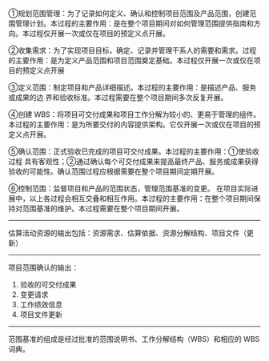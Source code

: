 ①规划范围管理：为了记录如何定义、确认和控制项目范围及产品范围，创建范围管理计划。本过程的主要作用：是在整个项目期间对如何管理范围提供指南和方向。本过程仅开展一次或仅在项目的预定义点开展。

②收集需求：为了实现项目目标，确定、记录并管理干系人的需要和需求。过程的主要作用：是为定义产品范围和项目范围奠定基础。本过程仅开展一次或仅在项目的预定义点开展

③定义范围：制定项目和产品详细描述。本过程的主要作用：是描述产品、服务或成果的边 界和验收标准。本过程需要在整个项目期间多次反复开展。

④创建 WBS：将项目可交付成果和项目工作分解为较小的、更易于管理的组件。本过程的主要作用：是为所要交付的内容提供架构。它仅开展一次或仅在项目的预定义点开展。

⑤确认范围：正式验收已完成的项目可交付成果。本过程的主要作用：①使验收过程 具有客观性；②通过确认每个可交付成果来提高最终产品、服务或成果获得验收的可能性。确认范围过程应根据需要在整个项目期间定期开展。

⑥控制范围：监督项目和产品的范围状态，管理范围基准的变更。
在项目实际进展中，以上各过程会相互交叠和相互作用。本过程的主要作用：在整个项目期间保持对范围基准的维护。本过程需要在整个项目期间开展。

---
估算活动资源的输出包括：资源需求、估算依据、资源分解结构、项目文件（更新）

---
项目范围确认的输出：

1. 验收的可交付成果
2. 变更请求
3. 工作绩效信息
4. 项目文件更新

---
范围基准的组成是经过批准的范围说明书、工作分解结构（WBS）和相应的 WBS 词典。